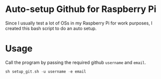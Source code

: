 # Auto-setup Github for Raspberry Pi 
 Since I usually test a lot of OSs in my Raspberry Pi for work purposes, I created this bash script to do an auto setup.

# Usage
 Call the program by passing the required github `username` and `email`.
 ```c
 sh setup_git.sh -u username -e email
 ```
 